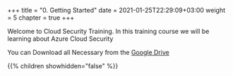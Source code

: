 +++
title = "0. Getting Started"
date = 2021-01-25T22:29:09+03:00
weight = 5
chapter = true
+++

Welcome to Cloud Security Training. In this training course we will be learning about Azure Cloud Security

You can Download all Necessary from the [Google Drive](https://drive.google.com/drive/folders/1WqxZAx78tHKPd094gQvYT14IMjoE-HbL?usp=sharing)

{{% children showhidden="false" %}}
